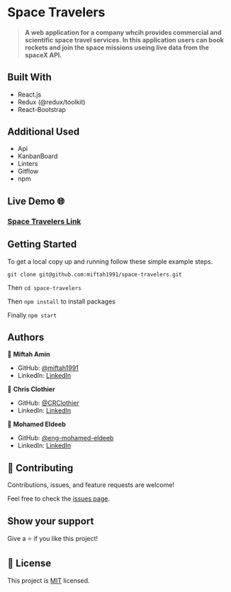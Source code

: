 # Space Travelers

> #### A web application for a company whcih provides commercial and scientific space travel services. In this application users can book rockets and join the space missions useing live data from the spaceX API.

## Built With

- React.js
- Redux (@redux/toolkit)
- React-Bootstrap

## Additional Used

- Api
- KanbanBoard
- Linters
- Gitflow
- npm

## Live Demo 🌐

### [Space Travelers Link]()

## Getting Started

To get a local copy up and running follow these simple example steps.

`git clone git@github.com:miftah1991/space-travelers.git `

Then `cd space-travelers`

Then `npm install` to install packages

Finally `npm start`

## Authors

👤 **Miftah Amin**

- GitHub: [@miftah1991](https://github.com/miftah1991)
- LinkedIn: [LinkedIn](https://www.linkedin.com/in/miftah1991/)

👤 **Chris Clothier**

- GitHub: [@CRClothier](https://github.com/CRClothier)
- LinkedIn: [LinkedIn](https://www.linkedin.com/in/crclothier/)

👤 **Mohamed Eldeeb**

- GitHub: [@eng-mohamed-eldeeb](https://github.com/eng-mohamed-eldeeb)
- LinkedIn: [LinkedIn](https://www.linkedin.com/in/mohamed-eldeeb-a69022206/)

## 🤝 Contributing

Contributions, issues, and feature requests are welcome!

Feel free to check the [issues page](../../issues/).

## Show your support

Give a ⭐️ if you like this project!

## 📝 License

This project is [MIT](./MIT.md) licensed.